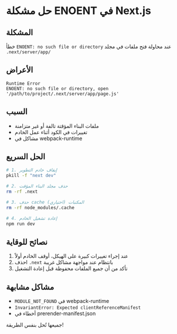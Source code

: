 # حل مشكلة ENOENT في Next.js

## المشكلة
خطأ `ENOENT: no such file or directory` عند محاولة فتح ملفات في مجلد `.next/server/app/`

## الأعراض
```
Runtime Error
ENOENT: no such file or directory, open '/path/to/project/.next/server/app/page.js'
```

## السبب
- ملفات البناء المؤقتة تالفة أو غير متزامنة
- تغييرات في الكود أثناء عمل الخادم
- مشاكل في webpack-runtime

## الحل السريع
```bash
# 1. إيقاف خادم التطوير
pkill -f "next dev"

# 2. حذف مجلد البناء المؤقت
rm -rf .next

# 3. حذف cache المكتبات (اختياري)
rm -rf node_modules/.cache

# 4. إعادة تشغيل الخادم
npm run dev
```

## نصائح للوقاية
1. عند إجراء تغييرات كبيرة على الهيكل، أوقف الخادم أولاً
2. احذف `.next` بانتظام عند مواجهة مشاكل غريبة
3. تأكد من أن جميع الملفات محفوظة قبل إعادة التشغيل

## مشاكل مشابهة
- `MODULE_NOT_FOUND` في webpack-runtime
- `InvariantError: Expected clientReferenceManifest`
- أخطاء في prerender-manifest.json

جميعها تُحل بنفس الطريقة! 